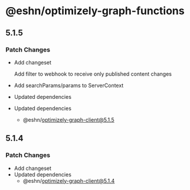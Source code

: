 # @eshn/optimizely-graph-functions

## 5.1.5

### Patch Changes

- Add changeset

  Add filter to webhook to receive only published content changes

- Add searchParams/params to ServerContext
- Updated dependencies
- Updated dependencies
  - @eshn/optimizely-graph-client@5.1.5

## 5.1.4

### Patch Changes

- Add changeset
- Updated dependencies
  - @eshn/optimizely-graph-client@5.1.4
